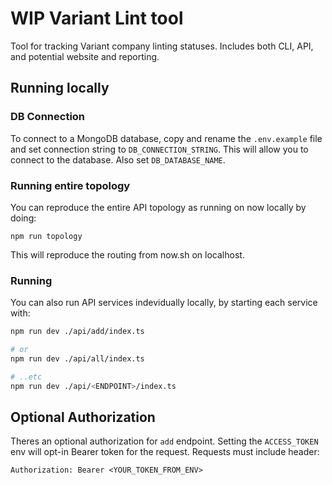 # WIP Variant Lint tool

Tool for tracking Variant company linting statuses. Includes both CLI, API, and
potential website and reporting.

## Running locally

### DB Connection

To connect to a MongoDB database, copy and rename the `.env.example` file and
set connection string to `DB_CONNECTION_STRING`. This will allow you to connect
to the database. Also set `DB_DATABASE_NAME`.

### Running entire topology

You can reproduce the entire API topology as running on now locally by doing:

```
npm run topology
```

This will reproduce the routing from now.sh on localhost.

### Running

You can also run API services indevidually locally, by starting each service
with:

```sh
npm run dev ./api/add/index.ts

# or
npm run dev ./api/all/index.ts

# ..etc
npm run dev ./api/<ENDPOINT>/index.ts
```

## Optional Authorization

Theres an optional authorization for `add` endpoint. Setting the `ACCESS_TOKEN`
env will opt-in Bearer token for the request. Requests must include header:

```
Authorization: Bearer <YOUR_TOKEN_FROM_ENV>
```
